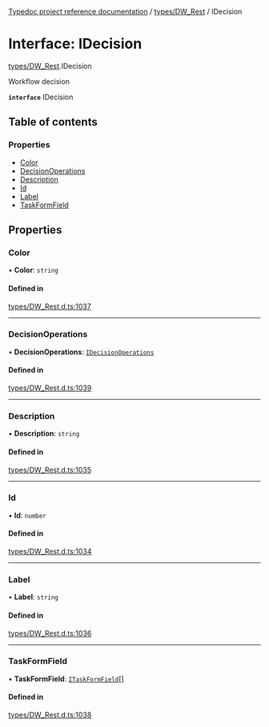 [Typedoc project reference documentation](../README.md) / [types/DW_Rest](../modules/types_dw_rest.md) / IDecision

# Interface: IDecision

[types/DW_Rest](../modules/types_dw_rest.md).IDecision

Workflow decision

**`interface`** IDecision

## Table of contents

### Properties

- [Color](types_dw_rest.idecision.md#color)
- [DecisionOperations](types_dw_rest.idecision.md#decisionoperations)
- [Description](types_dw_rest.idecision.md#description)
- [Id](types_dw_rest.idecision.md#id)
- [Label](types_dw_rest.idecision.md#label)
- [TaskFormField](types_dw_rest.idecision.md#taskformfield)

## Properties

### Color

• **Color**: `string`

#### Defined in

[types/DW_Rest.d.ts:1037](https://github.com/DocuWare/REST-Sample-TS/blob/beb3ada/src/types/DW_Rest.d.ts#L1037)

___

### DecisionOperations

• **DecisionOperations**: [`IDecisionOperations`](types_dw_rest.idecisionoperations.md)

#### Defined in

[types/DW_Rest.d.ts:1039](https://github.com/DocuWare/REST-Sample-TS/blob/beb3ada/src/types/DW_Rest.d.ts#L1039)

___

### Description

• **Description**: `string`

#### Defined in

[types/DW_Rest.d.ts:1035](https://github.com/DocuWare/REST-Sample-TS/blob/beb3ada/src/types/DW_Rest.d.ts#L1035)

___

### Id

• **Id**: `number`

#### Defined in

[types/DW_Rest.d.ts:1034](https://github.com/DocuWare/REST-Sample-TS/blob/beb3ada/src/types/DW_Rest.d.ts#L1034)

___

### Label

• **Label**: `string`

#### Defined in

[types/DW_Rest.d.ts:1036](https://github.com/DocuWare/REST-Sample-TS/blob/beb3ada/src/types/DW_Rest.d.ts#L1036)

___

### TaskFormField

• **TaskFormField**: [`ITaskFormField`](types_dw_rest.itaskformfield.md)[]

#### Defined in

[types/DW_Rest.d.ts:1038](https://github.com/DocuWare/REST-Sample-TS/blob/beb3ada/src/types/DW_Rest.d.ts#L1038)
